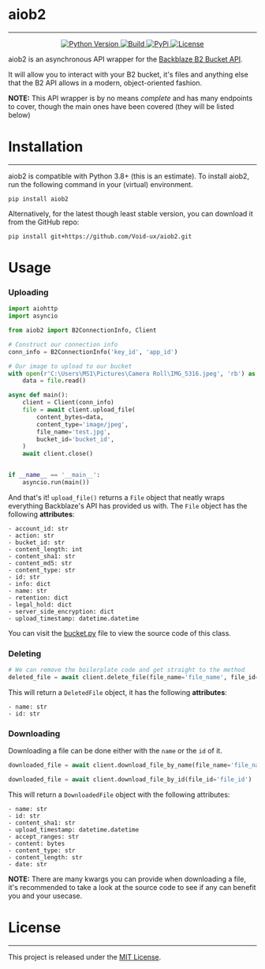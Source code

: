 # aiob2

---

<p align="center">
    <a href="https://www.python.org/downloads/">
        <img src="https://img.shields.io/pypi/pyversions/aiob2?style=for-the-badge" alt="Python Version">
    </a>
    <a href="https://github.com/Void-ux/aiob2/actions">
        <img src="https://img.shields.io/github/workflow/status/Void-ux/aiob2/Build?style=for-the-badge" alt="Build">
    </a>
    <a href="https://pypi.org/project/aiob2/">
        <img src="https://img.shields.io/pypi/v/aiob2?color=8BC34A&style=for-the-badge" alt="PyPi">
    </a>
    <a href="https://opensource.org/licenses/MIT">
        <img src="https://img.shields.io/pypi/l/aiob2?color=C0C0C0&style=for-the-badge" alt="License">
    </a>
</p>

aiob2 is an asynchronous API wrapper for the [Backblaze B2 Bucket API](https://www.backblaze.com/b2/docs/calling.html).

It will allow you to interact with your B2 bucket, it's files and anything else that the B2 API allows in a modern, object-oriented fashion.

__**NOTE:**__ This API wrapper is by no means *complete* and has many endpoints to cover, though the main ones have been covered (they will be listed below)

# Installation

---

aiob2 is compatible with Python 3.8+ (this is an estimate). To install aiob2, run the following command in your (virtual) environment.
```
pip install aiob2
```
Alternatively, for the latest though least stable version, you can download it from the GitHub repo:
```
pip install git+https://github.com/Void-ux/aiob2.git
```

# Usage

### Uploading
```python
import aiohttp
import asyncio

from aiob2 import B2ConnectionInfo, Client

# Construct our connection info
conn_info = B2ConnectionInfo('key_id', 'app_id')

# Our image to upload to our bucket
with open(r'C:\Users\MS1\Pictures\Camera Roll\IMG_5316.jpeg', 'rb') as file:
    data = file.read()

async def main():
    client = Client(conn_info)
    file = await client.upload_file(
        content_bytes=data,
        content_type='image/jpeg',
        file_name='test.jpg',
        bucket_id='bucket_id',
    )
    await client.close()


if __name__ == '__main__':
    asyncio.run(main())
```

And that's it! `upload_file()` returns a `File` object that neatly wraps everything Backblaze's API has provided us with. The `File` object has the following **attributes**:
```
- account_id: str
- action: str
- bucket_id: str
- content_length: int
- content_sha1: str
- content_md5: str
- content_type: str
- id: str
- info: dict
- name: str
- retention: dict
- legal_hold: dict
- server_side_encryption: dict
- upload_timestamp: datetime.datetime
```
You can visit the [bucket.py](https://github.com/Void-ux/aiob2/blob/master/aiob2/types.py#L15-L29) file to view the source code of this class.

### Deleting

```python
# We can remove the boilerplate code and get straight to the method
deleted_file = await client.delete_file(file_name='file_name', file_id='file_id')
```
This will return a `DeletedFile` object, it has the following **attributes**:
```
- name: str
- id: str
```


### Downloading
Downloading a file can be done either with the `name` or the `id` of it.

```python
downloaded_file = await client.download_file_by_name(file_name='file_name', bucket_name='bucket_name')
```

```python
downloaded_file = await client.download_file_by_id(file_id='file_id')
```
This will return a `DownloadedFile` object with the following attributes:
```
- name: str
- id: str
- content_sha1: str
- upload_timestamp: datetime.datetime
- accept_ranges: str
- content: bytes
- content_type: str
- content_length: str
- date: str
```
**NOTE:** There are many kwargs you can provide when downloading a file, it's recommended to take a look at the source 
code to see if any can benefit you and your usecase.

# License

---

This project is released under the [MIT License](https://opensource.org/licenses/MIT).